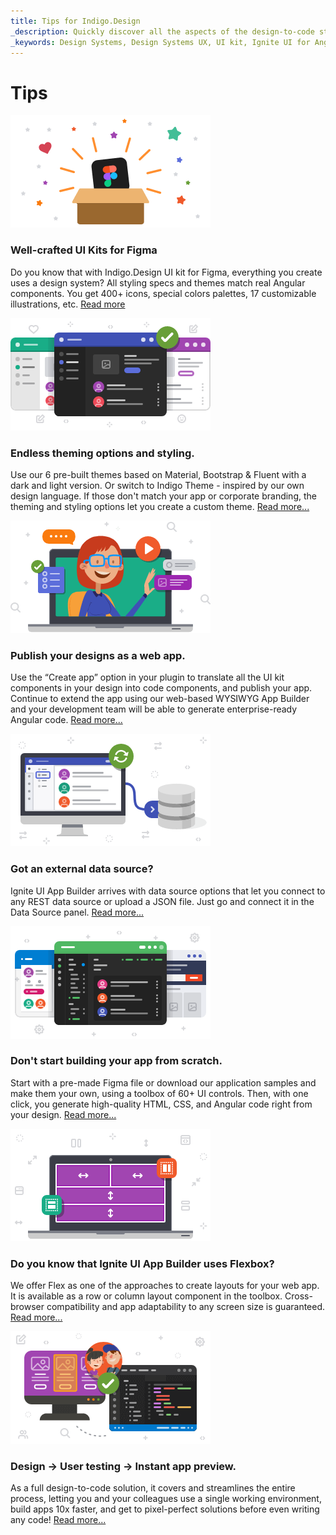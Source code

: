 ```yaml
---
title: Tips for Indigo.Design
_description: Quickly discover all the aspects of the design-to-code story with Indigo.Design
_keywords: Design Systems, Design Systems UX, UI kit, Ignite UI for Angular, Angular, Angular Design System, Design Kits for Angular, Figma, Figma to Angular, Export code from Figma, Figma HTML, Figma to HTML, Figma UI kits
---
```


# Tips 

<div class="divider--half"></div>
<div class="divider--half"></div>
<div class="divider--half"></div>
<div class="divider--half"></div>
<div class="divider--half"></div>
<img class="responsive-img" src="images/tips1.png" srcset="images/tips1@2x.png 2x" />
<div class="divider--half"></div>

### Well-crafted UI Kits for Figma
Do you know that with Indigo.Design UI kit for Figma, everything you create uses a design system? All styling specs and themes match real Angular components. You get 400+ icons, special colors palettes, 17 customizable illustrations, etc. [Read more](./style/styling-overview.md)

<div class="divider--half"></div>
<div class="divider--half"></div>
<div class="divider--half"></div>
<div class="divider--half"></div>
<div class="divider--half"></div>
<img class="responsive-img" src="images/tips2.png" srcset="images/tips2@2x.png 2x" />
<div class="divider--half"></div>

### Endless theming options and styling.
Use our 6 pre-built themes based on Material, Bootstrap & Fluent with a dark and light version. Or switch to Indigo Theme - inspired by our own design language. If those don't match your app or corporate branding, the theming and styling options let you create a custom theme. [Read more...](./plugins/figma-plugin.md)

<div class="divider--half"></div>
<div class="divider--half"></div>
<div class="divider--half"></div>
<div class="divider--half"></div>
<div class="divider--half"></div>
<img class="responsive-img" src="images/tips3.png" srcset="images/tips3@2x.png 2x" />
<div class="divider--half"></div>

### Publish your designs as a web app.
Use the “Create app” option in your plugin to translate all the UI kit components in your design into code components, and publish your app. Continue to extend the app using our web-based WYSIWYG App Builder and your development team will be able to generate enterprise-ready Angular code. [Read more...](https://www.appbuilder.dev/help/app-builder-overview)

<div class="divider--half"></div>
<div class="divider--half"></div>
<div class="divider--half"></div>
<div class="divider--half"></div>
<div class="divider--half"></div>
<img class="responsive-img" src="images/tips5.png" srcset="images/tips5@2x.png 2x" />
<div class="divider--half"></div>

### Got an external data source?
Ignite UI App Builder arrives with data source options that let you connect to any REST data source or upload a JSON file. Just go and connect it in the Data Source panel. [Read more...](https://www.appbuilder.dev/help/using-data-in-your-app)

<div class="divider--half"></div>
<div class="divider--half"></div>
<div class="divider--half"></div>
<div class="divider--half"></div>
<div class="divider--half"></div>
<img class="responsive-img" src="images/tips6.png" srcset="images/tips6@2x.png 2x" />
<div class="divider--half"></div>

### Don't start building your app from scratch.
Start with a pre-made Figma file or download our application samples and make them your own, using a toolbox of 60+ UI controls. Then, with one click, you generate high-quality HTML, CSS, and Angular code right from your design. [Read more...](components/components-overview.md)


<div class="divider--half"></div>
<div class="divider--half"></div>
<div class="divider--half"></div>
<div class="divider--half"></div>
<div class="divider--half"></div>
<img class="responsive-img" src="images/tips7.png" srcset="images/tips7@2x.png 2x" />
<div class="divider--half"></div>

### Do you know that Ignite UI App Builder uses Flexbox?
We offer Flex as one of the approaches to create layouts for your web app. It is available as a row or column layout component in the toolbox. Cross-browser compatibility and app adaptability to any screen size is guaranteed. [Read more...](https://www.appbuilder.dev/help/flex-layouts/flex-layouts)

<div class="divider--half"></div>
<div class="divider--half"></div>
<div class="divider--half"></div>
<div class="divider--half"></div>
<div class="divider--half"></div>
<img class="responsive-img" src="images/tips8.png" srcset="images/tips8@2x.png 2x" />
<div class="divider--half"></div>

### Design → User testing → Instant app preview.
As a full design-to-code solution, it covers and streamlines the entire process, letting you and your colleagues use a single working environment, build apps 10x faster, and get to pixel-perfect solutions before even writing any code! [Read more...](getting-started.md)
